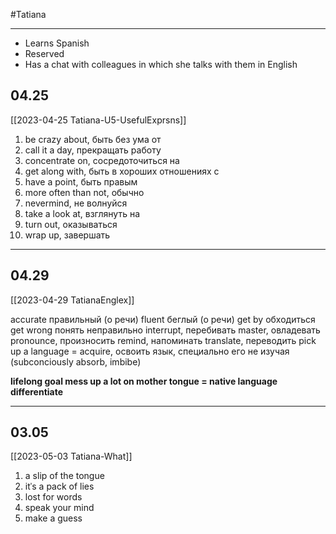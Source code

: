 #Tatiana 
___
* Learns Spanish
* Reserved
* Has a chat with colleagues in which she talks with them in English

## 04.25
[[2023-04-25 Tatiana-U5-UsefulExprsns]]

1. be crazy about, быть без ума от
2.  call it a day, прекращать работу
3.  concentrate on, сосредоточиться на
4.  get along with, быть в хороших отношениях с
5.  have a point, быть правым
6.  more often than not, обычно
7.  nevermind, не волнуйся
8.  take a look at, взглянуть на
9.  turn out, оказываться
10.  wrap up, завершать
___
## 04.29
[[2023-04-29 TatianaEnglex]]

accurate правильный (о речи)
fluent беглый (о речи)
get by обходиться
get wrong понять неправильно
interrupt, перебивать
master, овладевать
pronounce, произносить
remind, напоминать
translate, переводить
pick up a language = acquire, освоить язык, специально его не изучая (subconciously absorb, imbibe)

**lifelong goal
mess up a lot on
mother tongue = native language**
**differentiate**

___
## 03.05
[[2023-05-03 Tatiana-What]]

1.  a slip of the tongue
2.  itˈs a pack of lies
3.  lost for words
4.  speak your mind
5.  make a guess